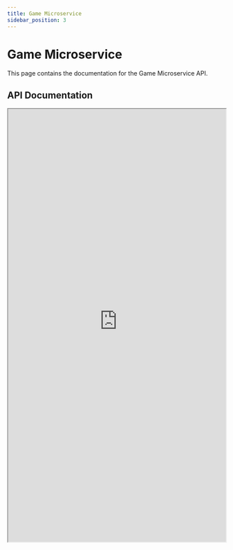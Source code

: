 ```yaml
---
title: Game Microservice
sidebar_position: 3
---
```



# Game Microservice

This page contains the documentation for the Game Microservice API.

## API Documentation

<iframe src="https://alb-162483389.eu-west-3.elb.amazonaws.com/games/v1/docs" width="100%" height="1000px"></iframe>